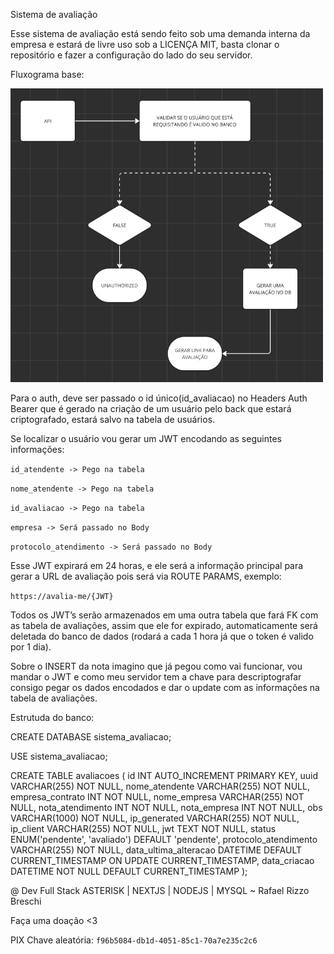 Sistema de avaliação

Esse sistema de avaliação está sendo feito sob uma demanda interna da empresa e estará de livre uso sob a LICENÇA MIT, basta clonar o repositório e fazer a configuração do lado do seu servidor.

Fluxograma base:

<img src="./public/fluxograma.png" width="500"/>

Para o auth, deve ser passado o id único(id_avaliacao) no Headers Auth Bearer que é gerado na criação de um usuário pelo back que estará criptografado, estará salvo na tabela de usuários.

Se localizar o usuário vou gerar um JWT encodando as seguintes informações:

`id_atendente -> Pego na tabela`

`nome_atendente -> Pego na tabela`

`id_avaliacao -> Pego na tabela`

`empresa -> Será passado no Body`

`protocolo_atendimento -> Será passado no Body`

Esse JWT expirará em 24 horas, e ele será a informação principal para gerar a URL de avaliação pois será via ROUTE PARAMS, exemplo:

`https://avalia-me/{JWT}`

Todos os JWT’s serão armazenados em uma outra tabela que fará FK com as tabela de avaliações, assim que ele for expirado, automaticamente será deletada do banco de dados (rodará a cada 1 hora já que o token é valido por 1 dia).

Sobre o INSERT da nota imagino que já pegou como vai funcionar, vou mandar o JWT e como meu servidor tem a chave para descriptografar consigo pegar os dados encodados e dar o update com as informações na tabela de avaliações.

Estrutuda do banco:

CREATE DATABASE sistema_avaliacao;

USE sistema_avaliacao;

CREATE TABLE avaliacoes (
    id INT AUTO_INCREMENT PRIMARY KEY,
    uuid VARCHAR(255) NOT NULL,
    nome_atendente VARCHAR(255) NOT NULL,
    empresa_contrato INT NOT NULL,
    nome_empresa VARCHAR(255) NOT NULL,
    nota_atendimento INT NOT NULL,
    nota_empresa INT NOT NULL,
    obs VARCHAR(1000) NOT NULL,
    ip_generated VARCHAR(255) NOT NULL,
    ip_client VARCHAR(255) NOT NULL,
    jwt TEXT NOT NULL,
    status ENUM('pendente', 'avaliado') DEFAULT 'pendente',
    protocolo_atendimento VARCHAR(255) NOT NULL,
    data_ultima_alteracao DATETIME DEFAULT CURRENT_TIMESTAMP ON UPDATE CURRENT_TIMESTAMP,
    data_criacao DATETIME NOT NULL DEFAULT CURRENT_TIMESTAMP
);

@ Dev Full Stack ASTERISK | NEXTJS | NODEJS | MYSQL ~  Rafael Rizzo Breschi

Faça uma doação <3

PIX Chave aleatória: `f96b5084-db1d-4051-85c1-70a7e235c2c6`